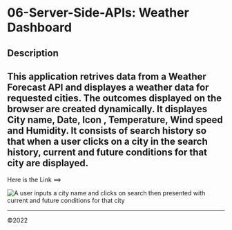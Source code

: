 # 06-Server-Side-APIs: Weather Dashboard

## Description 

This application retrives data from a Weather Forecast API and displayes a weather data for requested cities. The outcomes displayed on the browser are created dynamically. It displayes City name, Date, Icon , Temperature, Wind speed and Humidity. It consists of search history so that when a user clicks on a city in the search history, current and future conditions for that city are displayed. 
-----------

Here is the Link ==>


![A user inputs a city name and clicks on search then presented with current and future conditions for that city](../../../../../../../C:/Users/12063/desktop/code/challenge-6/06-server-side-APIs/assets/images/Animation.gif)

------------

&copy;2022
